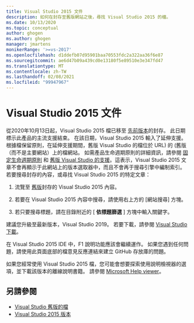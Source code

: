 ```yaml
---
title: Visual Studio 2015 文件
description: 如何在封存至舊版網站之後，尋找 Visual Studio 2015 的檔。
ms.date: 10/13/2020
ms.topic: conceptual
author: ghogen
ms.author: ghogen
manager: jmartens
monikerRange: '>=vs-2017'
ms.openlocfilehash: d1ddefb07d95901baa70553fdc2a322aa36f6e87
ms.sourcegitcommit: ae6d47b09a439cd0e13180f5e89510e3e347fd47
ms.translationtype: MT
ms.contentlocale: zh-TW
ms.lasthandoff: 02/08/2021
ms.locfileid: "99947967"
---
```

# <a name="visual-studio-2015-documentation"></a>Visual Studio 2015 文件

從2020年10月13日起，Visual Studio 2015 檔已移至 [先前版本](/previous-versions/visualstudio/visual-studio-2015)的封存。 此日期標示此產品的主流支援結束。 在該日期，Visual Studio 2015 輸入了延伸支援。 根據檔保留原則，在延伸支援期間，舊版 Visual Studio 的檔位於 URL) 的 (舊版（而不是主要網站）上的檔網站。 如需產品生命週期原則的詳細資訊，請參閱 [固定生命週期原則](/lifecycle/policies/fixed) 和 [舊版 Visual Studio 的支援](/visualstudio/releases/2019/servicing#support-for-older-versions-of-visual-studio)。這表示，Visual Studio 2015 文章不會再顯示于此網站上的版本選取器中，而且不會再于搜尋引擎中編制索引。 若要搜尋封存的內容，或尋找 Visual Studio 2015 的特定文章：

1. 流覽至 [舊版](/previous-versions/visualstudio/visual-studio-2015)封存的 Visual Studio 2015 內容。

1. 若要在 Visual Studio 2015 內容中搜尋，請使用右上方的 [網站搜尋] 方塊。

1. 若只要搜尋標題，請在目錄附近的 [ **依標題篩選** ] 方塊中輸入關鍵字。

建議您升級至最新版本，Visual Studio 2019。 若要下載，請參閱 [Visual Studio 下載](https://visualstudio.microsoft.com/downloads/)。

在 Visual Studio 2015 IDE 中，F1 說明功能應該會繼續運作。 如果您遇到任何問題，請使用此頁面底部的檔意見反應連結來建立 GitHub 存放庫的問題。

如果您經常使用 Visual Studio 2015 檔，您可能會想要探索使用說明檢視器的選項，並下載該版本的離線說明書籍。 請參閱 [Microsoft Help viewer](./help-viewer/overview.md)。

## <a name="see-also"></a>另請參閱

- [Visual Studio 舊版的檔](/previous-versions/visualstudio/)
- [Visual Studio 2015 版本](/visualstudio/releasenotes/vs2015-version-history)